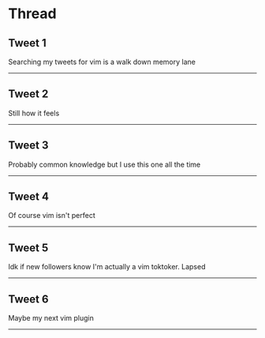 # Thread

## Tweet 1

Searching my tweets for vim is a walk down memory lane

---

## Tweet 2

Still how it feels

---

## Tweet 3

Probably common knowledge but I use this one all the time

---

## Tweet 4

Of course vim isn't perfect

---

## Tweet 5

Idk if new followers know I'm actually a vim toktoker. Lapsed

---

## Tweet 6

Maybe my next vim plugin

---

